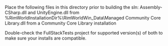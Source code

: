 Place the following files in this directory prior to building the sln:
	Assembly-CSharp.dll and UnityEngine.dll from %RimWorldInstallationDir%\RimWorldWin_Data\Managed
	Community Core Library.dll from a Community Core Library installation
	
Double-check the FullStackTests project for supported version(s) of both to make sure your installs are compatible.